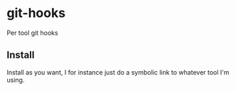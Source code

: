 # git-hooks

Per tool git hooks

## Install

Install as you want, I for instance just do a symbolic link to whatever tool I'm
using.
